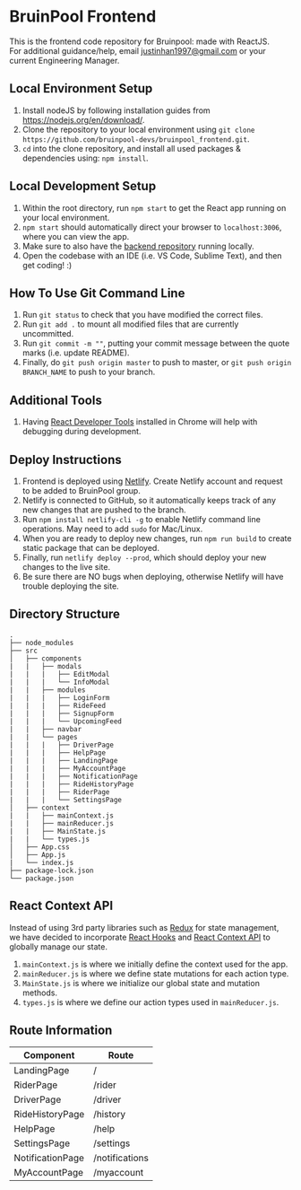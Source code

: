 # BruinPool Frontend

This is the frontend code repository for Bruinpool: made with ReactJS.<br>
For additional guidance/help, email justinhan1997@gmail.com or your current Engineering Manager.

## Local Environment Setup

1. Install nodeJS by following installation guides from https://nodejs.org/en/download/.
2. Clone the repository to your local environment using `git clone https://github.com/bruinpool-devs/bruinpool_frontend.git`.
3. `cd` into the clone repository, and install all used packages & dependencies using: `npm install`.

## Local Development Setup

1. Within the root directory, run `npm start` to get the React app running on your local environment.
2. `npm start` should automatically direct your browser to `localhost:3006`, where you can view the app.
3. Make sure to also have the [backend repository](https://github.com/bruinpool-devs/BruinPool_backEnd) running locally.
4. Open the codebase with an IDE (i.e. VS Code, Sublime Text), and then get coding! :)

## How To Use Git Command Line

1. Run `git status` to check that you have modified the correct files.
2. Run `git add .` to mount all modified files that are currently uncommitted.
3. Run `git commit -m ""`, putting your commit message between the quote marks (i.e. update README).
4. Finally, do `git push origin master` to push to master, or `git push origin BRANCH_NAME` to push to your branch.

## Additional Tools

1. Having [React Developer Tools](https://chrome.google.com/webstore/detail/react-developer-tools/fmkadmapgofadopljbjfkapdkoienihi?hl=en)
   installed in Chrome will help with debugging during development.

## Deploy Instructions

1. Frontend is deployed using [Netlify](https://www.netlify.com/). Create Netlify account and request to be added to BruinPool group.
2. Netlify is connected to GitHub, so it automatically keeps track of any new changes that are pushed to the branch.
3. Run `npm install netlify-cli -g` to enable Netlify command line operations. May need to add `sudo` for Mac/Linux.
4. When you are ready to deploy new changes, run `npm run build` to create static package that can be deployed.
5. Finally, run `netlify deploy --prod`, which should deploy your new changes to the live site.
6. Be sure there are NO bugs when deploying, otherwise Netlify will have trouble deploying the site.

## Directory Structure

    .
    ├── node_modules
    ├── src
    │   ├── components
    |   |   ├── modals
    |   |   |   ├── EditModal
    |   |   |   └── InfoModal
    |   |   ├── modules
    |   |   |   ├── LoginForm
    |   |   |   ├── RideFeed
    |   |   |   ├── SignupForm
    |   |   |   └── UpcomingFeed
    |   |   ├── navbar
    |   |   └── pages
    |   |   |   ├── DriverPage
    |   |   |   ├── HelpPage
    |   |   |   ├── LandingPage
    |   |   |   ├── MyAccountPage
    |   |   |   ├── NotificationPage
    |   |   |   ├── RideHistoryPage
    |   |   |   ├── RiderPage
    |   |   |   └── SettingsPage
    │   ├── context
    |   |   ├── mainContext.js
    |   |   ├── mainReducer.js
    |   |   ├── MainState.js
    |   |   └── types.js
    │   ├── App.css
    │   ├── App.js
    |   └── index.js
    ├── package-lock.json
    └── package.json

## React Context API

Instead of using 3rd party libraries such as [Redux](https://redux.js.org/) for state management, we have
decided to incorporate [React Hooks](https://reactjs.org/docs/hooks-intro.html) and
[React Context API](https://reactjs.org/docs/context.html) to globally manage our state.<br>

1. `mainContext.js` is where we initially define the context used for the app.
2. `mainReducer.js` is where we define state mutations for each action type.
3. `MainState.js` is where we initialize our global state and mutation methods.
4. `types.js` is where we define our action types used in `mainReducer.js`.

## Route Information

| Component        | Route          |
| ---------------- | -------------- |
| LandingPage      | /              |
| RiderPage        | /rider         |
| DriverPage       | /driver        |
| RideHistoryPage  | /history       |
| HelpPage         | /help          |
| SettingsPage     | /settings      |
| NotificationPage | /notifications |
| MyAccountPage    | /myaccount     |
